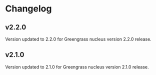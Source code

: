 # Changelog

## v2.2.0

Version updated to 2.2.0 for Greengrass nucleus version 2.2.0 release.

## v2.1.0

Version updated to 2.1.0 for Greengrass nucleus version 2.1.0 release.
